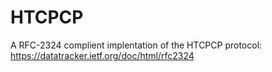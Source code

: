 # HTCPCP
A RFC-2324 complient implentation of the HTCPCP protocol: https://datatracker.ietf.org/doc/html/rfc2324
